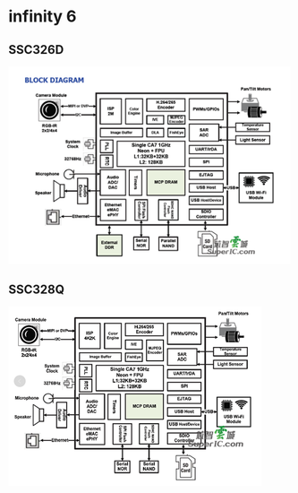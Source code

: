# infinity 6

## SSC326D

![SSC326D block diagram](ssc326d_blockdiagram.png)

## SSC328Q

![SSC328Q block diagram](ssc328q_blockdiagram.png)

